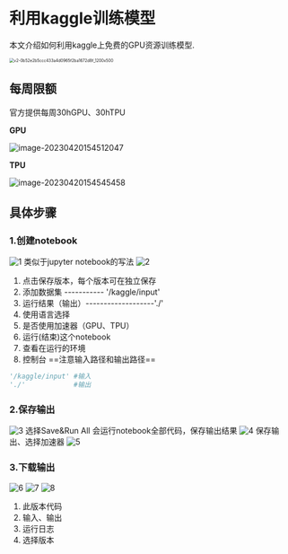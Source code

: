 # 利用kaggle训练模型


本文介绍如何利用kaggle上免费的GPU资源训练模型.

<img src="https://raw.githubusercontent.com/Alvin-lyq/picture/main/2023/04/upgit_20230420_1681976502.jpg" alt="v2-0b52e2b5ccc433a4d0965f2ba1672d8f_1200x500" style="zoom: 50%;" />

<!--more-->

## 每周限额

官方提供每周30hGPU、30hTPU

**GPU**

![image-20230420154512047](https://raw.githubusercontent.com/Alvin-lyq/picture/main/2023/04/upgit_20230420_1681976712.png)

**TPU**

![image-20230420154545458](https://raw.githubusercontent.com/Alvin-lyq/picture/main/2023/04/upgit_20230420_1681976745.png)

## 具体步骤

### 1.创建notebook
![1](https://raw.githubusercontent.com/Alvin-lyq/picture/main/2023/04/upgit_20230420_1681977128.png)
类似于jupyter notebook的写法
![2](https://raw.githubusercontent.com/Alvin-lyq/picture/main/2023/04/upgit_20230420_1681977141.png)

 1. 点击保存版本，每个版本可在独立保存
 2. 添加数据集 ----------- '/kaggle/input'
 3. 运行结果（输出）-------------------'./'
 4. 使用语言选择 
 5. 是否使用加速器（GPU、TPU）
 6. 运行(结束)这个notebook
 7. 查看在运行的环境
 8. 控制台
 ==注意输入路径和输出路径==


```python
'/kaggle/input' #输入
'./'            #输出
```

### 2.保存输出
![3](https://raw.githubusercontent.com/Alvin-lyq/picture/main/2023/04/upgit_20230420_1681977155.png)
选择Save&Run All 会运行notebook全部代码，保存输出结果
![4](https://raw.githubusercontent.com/Alvin-lyq/picture/main/2023/04/upgit_20230420_1681977169.png)
保存输出、选择加速器
![5](https://raw.githubusercontent.com/Alvin-lyq/picture/main/2023/04/upgit_20230420_1681977183.png)

### 3.下载输出
![6](https://raw.githubusercontent.com/Alvin-lyq/picture/main/2023/04/upgit_20230420_1681977204.png)
![7](https://raw.githubusercontent.com/Alvin-lyq/picture/main/2023/04/upgit_20230420_1681977219.png)
![8](https://raw.githubusercontent.com/Alvin-lyq/picture/main/2023/04/upgit_20230420_1681977242.png)

 1. 此版本代码
 2. 输入、输出
 3. 运行日志
 4. 选择版本

